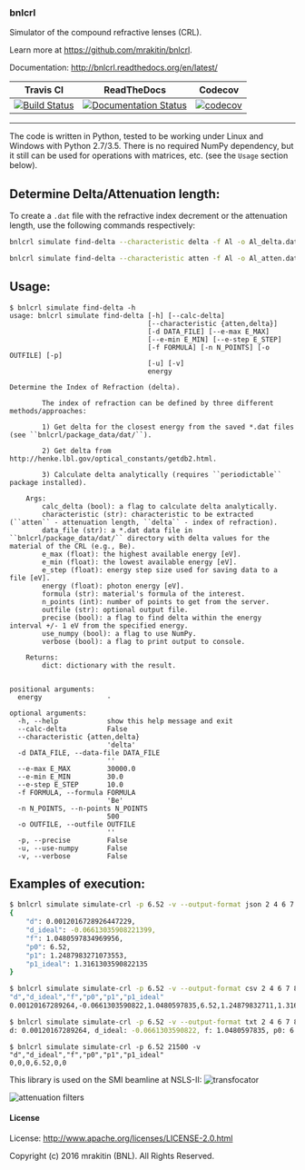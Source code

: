 ### bnlcrl

Simulator of the compound refractive lenses (CRL).

Learn more at https://github.com/mrakitin/bnlcrl.

Documentation: http://bnlcrl.readthedocs.org/en/latest/

| Travis CI | ReadTheDocs | Codecov |
|:--:|:--:|:--:|
| [![Build Status](https://travis-ci.org/mrakitin/bnlcrl.svg?branch=master)](https://travis-ci.org/mrakitin/bnlcrl) | [![Documentation Status](https://readthedocs.org/projects/bnlcrl/badge/?version=latest)](http://bnlcrl.readthedocs.io/en/latest/?badge=latest) | [![codecov](https://codecov.io/gh/mrakitin/bnlcrl/branch/master/graph/badge.svg)](https://codecov.io/gh/mrakitin/bnlcrl) |

----
The code is written in Python, tested to be working under Linux and Windows with Python 2.7/3.5. There is no required NumPy dependency, but it still can be used for operations with matrices, etc. (see the `Usage` section below).

Determine Delta/Attenuation length:
-
To create a `.dat` file with the refractive index decrement or the attenuation length, use the following commands respectively:
```bash
bnlcrl simulate find-delta --characteristic delta -f Al -o Al_delta.dat 30
```

```bash
bnlcrl simulate find-delta --characteristic atten -f Al -o Al_atten.dat 30
```

Usage:
-
```
$ bnlcrl simulate find-delta -h
usage: bnlcrl simulate find-delta [-h] [--calc-delta]
                                  [--characteristic {atten,delta}]
                                  [-d DATA_FILE] [--e-max E_MAX]
                                  [--e-min E_MIN] [--e-step E_STEP]
                                  [-f FORMULA] [-n N_POINTS] [-o OUTFILE] [-p]
                                  [-u] [-v]
                                  energy

Determine the Index of Refraction (delta).

        The index of refraction can be defined by three different methods/approaches:

        1) Get delta for the closest energy from the saved *.dat files (see ``bnlcrl/package_data/dat/``).

        2) Get delta from http://henke.lbl.gov/optical_constants/getdb2.html.

        3) Calculate delta analytically (requires ``periodictable`` package installed).

    Args:
        calc_delta (bool): a flag to calculate delta analytically.
        characteristic (str): characteristic to be extracted (``atten`` - attenuation length, ``delta`` - index of refraction).
        data_file (str): a *.dat data file in ``bnlcrl/package_data/dat/`` directory with delta values for the material of the CRL (e.g., Be).
        e_max (float): the highest available energy [eV].
        e_min (float): the lowest available energy [eV].
        e_step (float): energy step size used for saving data to a file [eV].
        energy (float): photon energy [eV].
        formula (str): material's formula of the interest.
        n_points (int): number of points to get from the server.
        outfile (str): optional output file.
        precise (bool): a flag to find delta within the energy interval +/- 1 eV from the specified energy.
        use_numpy (bool): a flag to use NumPy.
        verbose (bool): a flag to print output to console.

    Returns:
        dict: dictionary with the result.


positional arguments:
  energy                -

optional arguments:
  -h, --help            show this help message and exit
  --calc-delta          False
  --characteristic {atten,delta}
                        'delta'
  -d DATA_FILE, --data-file DATA_FILE
                        ''
  --e-max E_MAX         30000.0
  --e-min E_MIN         30.0
  --e-step E_STEP       10.0
  -f FORMULA, --formula FORMULA
                        'Be'
  -n N_POINTS, --n-points N_POINTS
                        500
  -o OUTFILE, --outfile OUTFILE
                        ''
  -p, --precise         False
  -u, --use-numpy       False
  -v, --verbose         False
```

Examples of execution:
-
```bash
$ bnlcrl simulate simulate-crl -p 6.52 -v --output-format json 2 4 6 7 8 21500
{
    "d": 0.0012016728926447229,
    "d_ideal": -0.06613035908221399,
    "f": 1.0480597834969956,
    "p0": 6.52,
    "p1": 1.2487983271073553,
    "p1_ideal": 1.3161303590822135
}
```

```bash
$ bnlcrl simulate simulate-crl -p 6.52 -v --output-format csv 2 4 6 7 8 21500
"d","d_ideal","f","p0","p1","p1_ideal"
0.00120167289264,-0.0661303590822,1.0480597835,6.52,1.24879832711,1.31613035908
```

```bash
$ bnlcrl simulate simulate-crl -p 6.52 -v --output-format txt 2 4 6 7 8 21500
d: 0.00120167289264, d_ideal: -0.0661303590822, f: 1.0480597835, p0: 6.52, p1: 1.24879832711, p1_ideal: 1.31613035908
```

```
$ bnlcrl simulate simulate-crl -p 6.52 21500 -v
"d","d_ideal","f","p0","p1","p1_ideal"
0,0,0,6.52,0,0
```

This library is used on the SMI beamline at NSLS-II:
![transfocator](docs/transfocator.png)

![attenuation filters](docs/attenuation_filters.png)

#### License

License: http://www.apache.org/licenses/LICENSE-2.0.html

Copyright (c) 2016 mrakitin (BNL).  All Rights Reserved.
